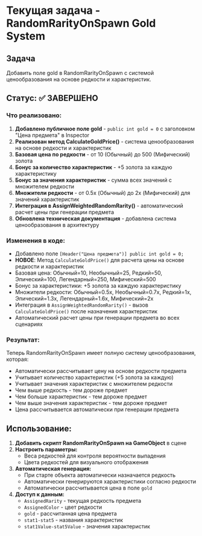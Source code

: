 # Текущая задача - RandomRarityOnSpawn Gold System

## Задача
Добавить поле gold в RandomRarityOnSpawn с системой ценообразования на основе редкости и характеристик.

## Статус: ✅ ЗАВЕРШЕНО

### Что реализовано:

1. **Добавлено публичное поле gold** - `public int gold = 0` с заголовком "Цена предмета" в Inspector
2. **Реализован метод CalculateGoldPrice()** - система ценообразования на основе редкости и характеристик
3. **Базовая цена по редкости** - от 10 (Обычный) до 500 (Мифический) золота
4. **Бонус за количество характеристик** - +5 золота за каждую характеристику
5. **Бонус за значения характеристик** - сумма всех значений с множителем редкости
6. **Множители редкости** - от 0.5x (Обычный) до 2x (Мифический) для значений характеристик
7. **Интеграция в AssignWeightedRandomRarity()** - автоматический расчет цены при генерации предмета
8. **Обновлена техническая документация** - добавлена система ценообразования в архитектуру

### Изменения в коде:
- Добавлено поле `[Header("Цена предмета")] public int gold = 0;`
- **НОВОЕ**: Метод `CalculateGoldPrice()` для расчета цены на основе редкости и характеристик
- Базовая цена: Обычный=10, Необычный=25, Редкий=50, Эпический=100, Легендарный=250, Мифический=500
- Бонус за характеристики: +5 золота за каждую характеристику
- Множители редкости: Обычный=0.5x, Необычный=0.7x, Редкий=1x, Эпический=1.3x, Легендарный=1.6x, Мифический=2x
- Интеграция в `AssignWeightedRandomRarity()` - вызов `CalculateGoldPrice()` после назначения характеристик
- Автоматический расчет цены при генерации предмета во всех сценариях

### Результат:
Теперь RandomRarityOnSpawn имеет полную систему ценообразования, которая:
- Автоматически рассчитывает цену на основе редкости предмета
- Учитывает количество характеристик (+5 золота за каждую)
- Учитывает значения характеристик с множителем редкости
- Чем выше редкость - тем дороже предмет
- Чем больше характеристик - тем дороже предмет
- Чем выше значения характеристик - тем дороже предмет
- Цена рассчитывается автоматически при генерации предмета

## Использование:

1. **Добавить скрипт RandomRarityOnSpawn на GameObject** в сцене
2. **Настроить параметры:**
   - Веса редкостей для контроля вероятности выпадения
   - Цвета редкостей для визуального отображения
3. **Автоматическая генерация:**
   - При старте объекта автоматически назначается редкость
   - Автоматически генерируются характеристики согласно редкости
   - Автоматически рассчитывается цена в поле `gold`
4. **Доступ к данным:**
   - `AssignedRarity` - текущая редкость предмета
   - `AssignedColor` - цвет редкости
   - `gold` - рассчитанная цена предмета
   - `stat1-stat5` - названия характеристик
   - `stat1Value-stat5Value` - значения характеристик
